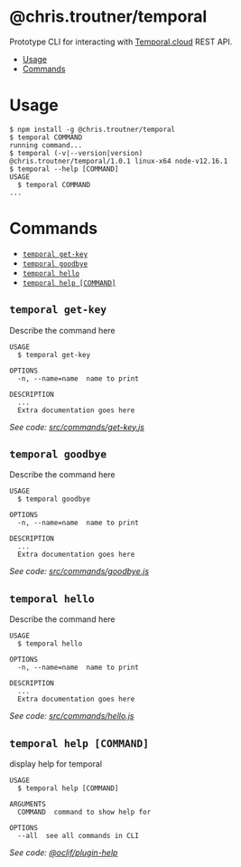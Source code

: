 @chris.troutner/temporal
=======================

Prototype CLI for interacting with [Temporal.cloud](https://temporal.cloud) REST API.


<!-- toc -->
* [Usage](#usage)
* [Commands](#commands)
<!-- tocstop -->
# Usage
<!-- usage -->
```sh-session
$ npm install -g @chris.troutner/temporal
$ temporal COMMAND
running command...
$ temporal (-v|--version|version)
@chris.troutner/temporal/1.0.1 linux-x64 node-v12.16.1
$ temporal --help [COMMAND]
USAGE
  $ temporal COMMAND
...
```
<!-- usagestop -->
# Commands
<!-- commands -->
* [`temporal get-key`](#temporal-get-key)
* [`temporal goodbye`](#temporal-goodbye)
* [`temporal hello`](#temporal-hello)
* [`temporal help [COMMAND]`](#temporal-help-command)

## `temporal get-key`

Describe the command here

```
USAGE
  $ temporal get-key

OPTIONS
  -n, --name=name  name to print

DESCRIPTION
  ...
  Extra documentation goes here
```

_See code: [src/commands/get-key.js](https://github.com/christroutner/temporal/blob/v1.0.1/src/commands/get-key.js)_

## `temporal goodbye`

Describe the command here

```
USAGE
  $ temporal goodbye

OPTIONS
  -n, --name=name  name to print

DESCRIPTION
  ...
  Extra documentation goes here
```

_See code: [src/commands/goodbye.js](https://github.com/christroutner/temporal/blob/v1.0.1/src/commands/goodbye.js)_

## `temporal hello`

Describe the command here

```
USAGE
  $ temporal hello

OPTIONS
  -n, --name=name  name to print

DESCRIPTION
  ...
  Extra documentation goes here
```

_See code: [src/commands/hello.js](https://github.com/christroutner/temporal/blob/v1.0.1/src/commands/hello.js)_

## `temporal help [COMMAND]`

display help for temporal

```
USAGE
  $ temporal help [COMMAND]

ARGUMENTS
  COMMAND  command to show help for

OPTIONS
  --all  see all commands in CLI
```

_See code: [@oclif/plugin-help](https://github.com/oclif/plugin-help/blob/v2.2.3/src/commands/help.ts)_
<!-- commandsstop -->
